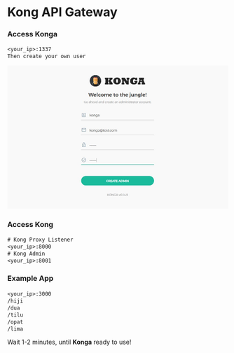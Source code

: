 # Kong API Gateway

### Access Konga
```
<your_ip>:1337
Then create your own user
```
![Alt text](konga.jpg?raw=true "Konga Access")


### Access Kong
```
# Kong Proxy Listener
<your_ip>:8000
# Kong Admin
<your_ip>:8001
```

### Example App
```
<your_ip>:3000
/hiji
/dua
/tilu
/opat
/lima
```

Wait 1-2 minutes, until **Konga** ready to use!
